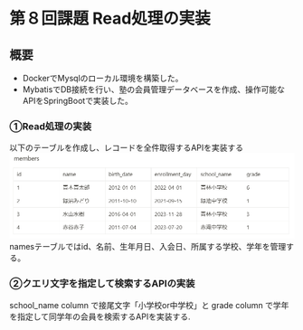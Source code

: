 # 第８回課題 Read処理の実装
## 概要
- DockerでMysqlのローカル環境を構築した。
- MybatisでDB接続を行い、塾の会員管理データベースを作成、操作可能なAPIをSpringBootで実装した。

### ①Read処理の実装
以下のテーブルを作成し、レコードを全件取得するAPIを実装する
![img.png](img.png)
namesテーブルではid、名前、生年月日、入会日、所属する学校、学年を管理する。

### ②クエリ文字を指定して検索するAPIの実装
school_name column で接尾文字「小学校or中学校」と grade column で学年を指定して同学年の会員を検索するAPIを実装する.
